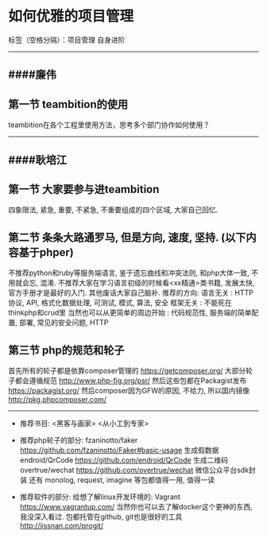 ﻿# 如何优雅的项目管理

标签（空格分隔）：项目管理 自身进阶

---
####廉伟
---
## 第一节 teambition的使用

teambition在各个工程里使用方法，思考多个部门协作如何使用？


----
####耿培江
----

## 第一节 大家要参与进teambition

四象限法, 紧急, 重要, 不紧急, 不重要组成的四个区域, 大家自己回忆. 

## 第二节 条条大路通罗马, 但是方向, 速度, 坚持. (以下内容基于phper)

不推荐python和ruby等服务端语言, 鉴于遗忘曲线和冲突法则, 和php大体一致, 不用就会忘, 混淆.
不推荐大家在学习语言初级的时候看<xx精通>类书籍, 发展太快, 官方手册才是最好的入门.
其他废话大家自己脑补.
推荐的方向:
语言无关 : HTTP协议, API, 格式化数据处理, 可测试, 模式, 算法, 安全
框架无关 : 不能死在thinkphp和crud里
当然也可以从更简单的周边开始 : 代码规范性, 服务端的简单配置, 部署, 常见的安全问题, HTTP

## 第三节 php的规范和轮子

首先所有的轮子都是依靠composer管理的 https://getcomposer.org/
大部分轮子都会遵循规范 http://www.php-fig.org/psr/
然后这些包都在Packagist发布 https://packagist.org/
然后composer因为GFW的原因, 不给力, 所以国内镜像 http://pkg.phpcomposer.com/

----

- 推荐书目:
<黑客与画家>
<从小工到专家>

- 推荐php轮子的部分:
fzaninotto/faker https://github.com/fzaninotto/Faker#basic-usage 生成假数据
endroid/QrCode https://github.com/endroid/QrCode 生成二维码
overtrue/wechat https://github.com/overtrue/wechat 微信公众平台sdk封装
还有 monolog, request, imagine 等包都值得一用, 值得一读

- 推荐软件的部分:
给想了解linux开发环境的: Vagrant https://www.vagrantup.com/
当然你也可以去了解docker这个更神的东西, 我没深入看过.
包都托管在github, git也是很好的工具 http://iissnan.com/progit/






